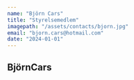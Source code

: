 ```yaml
---
name: "Björn Cars"
title: "Styrelsemedlem"
imagepath: "/assets/contacts/bjorn.jpg"
email: "bjorn.cars@hotmail.com"
date: "2024-01-01"
---
```


## BjörnCars
